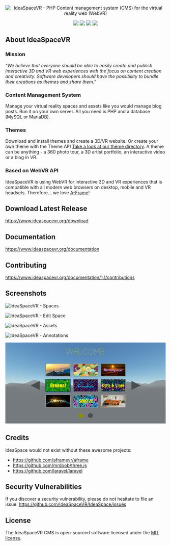 <p align="center"><img src="public/assets/layouts/app/images/isvr-logo-v2.png" width="100" alt="IdeaSpaceVR - PHP Content management system (CMS) for the virtual reality web (WebVR)"></p>

<p align="center">
<a href="https://github.com/ideaspacevr/ideaspace/releases"><img src="https://img.shields.io/github/downloads/ideaspacevr/ideaspace/total.svg"></a>
<a href="https://github.com/ideaspacevr/ideaspace/releases"><img src="https://img.shields.io/github/license/ideaspacevr/ideaspace.svg"></a>
<a href="https://github.com/ideaspacevr/ideaspace/releases"><img src="https://img.shields.io/github/release/ideaspacevr/ideaspace.svg"></a>
<a href="https://twitter.com/ideaspacevr"><img src="https://img.shields.io/twitter/follow/ideaspacevr.svg?style=social"></a>
</p>

## About IdeaSpaceVR 

### Mission
<em>"We believe that everyone should be able to easily create and publish interactive 3D and VR web experiences with the focus on content creation and creativity. Software developers should have the possibility to bundle their creations as themes and share them."</em>


### Content Management System
Manage your virtual reality spaces and assets like you would manage blog posts. Run it on your own server. All you need is PHP and a database (MySQL or MariaDB). 

### Themes
Download and install themes and create a 3D/VR website. Or create your own theme with the Theme API [Take a look at our theme directory](https://www.ideaspacevr.org/themes). A theme can be anything - a 360 photo tour, a 3D artist portfolio, an interactive video or a blog in VR. 

### Based on WebVR API
IdeaSpaceVR is using WebVR for interactive 3D and VR experiences that is compatible with all modern web browsers on desktop, mobile and VR headsets. Therefore... we love [A-Frame](https://github.com/aframevr/aframe)! 

## Download Latest Release

https://www.ideaspacevr.org/download

## Documentation

https://www.ideaspacevr.org/documentation

## Contributing

https://www.ideaspacevr.org/documentation/1.1/contributions

## Screenshots

![IdeaSpaceVR - Spaces](IdeaSpaceVR-spaces.jpg "IdeaSpaceVR - Spaces")

![IdeaSpaceVR - Edit Space](IdeaSpaceVR-edit-space.jpg "IdeaSpaceVR - Edit Space")

![IdeaSpaceVR - Assets](IdeaSpaceVR-assets.jpg "IdeaSpaceVR - Assets")

![IdeaSpaceVR - Annotations](IdeaSpaceVR-annotations.jpg "IdeaSpaceVR - Annotations")

![IdeaSpaceVR - Welcome Theme](IdeaSpaceVR-welcome.jpg "IdeaSpaceVR - Welcome Theme")

## Credits

IdeaSpace would not exist without these awesome projects:

- https://github.com/aframevr/aframe
- https://github.com/mrdoob/three.js
- https://github.com/laravel/laravel

## Security Vulnerabilities

If you discover a security vulnerability, please do not hesitate to file an issue: https://github.com/IdeaSpaceVR/IdeaSpace/issues

## License

The IdeaSpaceVR CMS is open-sourced software licensed under the <a href="https://opensource.org/licenses/MIT" target="_blank">MIT license</a>.



